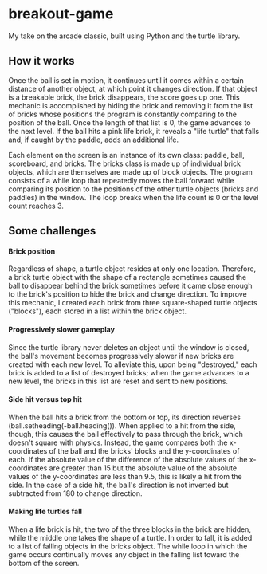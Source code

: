 # breakout-game
My take on the arcade classic, built using Python and the turtle library.

<h2>How it works</h2>
<p>Once the ball is set in motion, it continues until it comes within a certain distance of another object, at which point it changes direction. If that object is a breakable brick, the brick disappears, the score goes up one. This mechanic is accomplished by hiding the brick and removing it from the list of bricks whose positions the program is constantly comparing to the position of the ball. Once the length of that list is 0, the game advances to the next level. If the ball hits a pink life brick, it reveals a "life turtle" that falls and, if caught by the paddle, adds an additional life.</p>
<p>Each element on the screen is an instance of its own class: paddle, ball, scoreboard, and bricks. The bricks class is made up of individual brick objects, which are themselves are made up of block objects. The program consists of a while loop that repeatedly moves the ball forward while comparing its position to the positions of the other turtle objects (bricks and paddles) in the window. The loop breaks when the life count is 0 or the level count reaches 3.</p>
<h2>Some challenges</h2>
<h4>Brick position</h4>
<p>Regardless of shape, a turtle object resides at only one location. Therefore, a brick turtle object with the shape of a rectangle sometimes caused the ball to disappear behind the brick sometimes before it came close enough to the brick's position to hide the brick and change direction. To improve this mechanic, I created each brick from three square-shaped turtle objects ("blocks"), each stored in a list within the brick object.</p>
<h4>Progressively slower gameplay</h4>
<p>Since the turtle library never deletes an object until the window is closed, the ball's movement becomes progressively slower if new bricks are created with each new level. To alleviate this, upon being "destroyed," each brick is added to a list of destroyed bricks; when the game advances to a new level, the bricks in this list are reset and sent to new positions.</p>
<h4>Side hit versus top hit</h4>
<p>When the ball hits a brick from the bottom or top, its direction reverses (ball.setheading(-ball.heading()). When applied to a hit from the side, though, this causes the ball effectively to pass through the brick, which doesn't square with physics. Instead, the game compares both the x-coordinates of the ball and the bricks' blocks and the y-coordinates of each. If the absolute value of the difference of the absolute values of the x-coordinates are greater than 15 but the absolute value of the absolute values of the y-coordinates are less than 9.5, this is likely a hit from the side. In the case of a side hit, the ball's direction is not inverted but subtracted from 180 to change direction.</p>
<h4>Making life turtles fall</h4>
<p>When a life brick is hit, the two of the three blocks in the brick are hidden, while the middle one takes the shape of a turtle. In order to fall, it is added to a list of falling objects in the bricks object. The while loop in which the game occurs continually moves any object in the falling list toward the bottom of the screen.</p>
